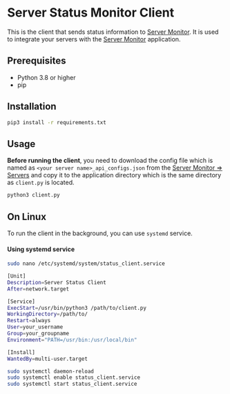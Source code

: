 # Server Status Monitor Client

This is the client that sends status information to [Server Monitor](https://servermonitor.offlineml.com). It is used to integrate your servers with the [Server Monitor](https://servermonitor.offlineml.com) application.

## Prerequisites

- Python 3.8 or higher
- pip

## Installation

```bash
pip3 install -r requirements.txt
``` 

## Usage
**Before running the client**, you need to download the config file which is named as `<your server name>_api_configs.json` from the [Server Monitor => Servers](https://servermonitor.offlineml.com) and copy it to the application directory which is the same directory as `client.py` is located.

```bash
python3 client.py
``` 

## On Linux

To run the client in the background, you can use `systemd` service.

#### Using systemd service

```bash
sudo nano /etc/systemd/system/status_client.service
```

```bash
[Unit]
Description=Server Status Client
After=network.target

[Service]   
ExecStart=/usr/bin/python3 /path/to/client.py
WorkingDirectory=/path/to/
Restart=always
User=your_username
Group=your_groupname
Environment="PATH=/usr/bin:/usr/local/bin"

[Install]
WantedBy=multi-user.target  
```

```bash
sudo systemctl daemon-reload
sudo systemctl enable status_client.service
sudo systemctl start status_client.service
```
